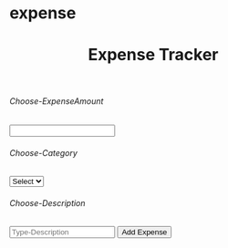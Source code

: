 # expense<!DOCTYPE html>
<html lang="en">

<head>
    <meta charset="UTF-8">
    <meta name="viewport" content="width=device-width, initial-scale=1.0">
    <title>ExpenseTracker</title>
    <link rel="stylesheet" href="https://maxcdn.bootstrapcdn.com/bootstrap/4.0.0-beta/css/bootstrap.min.css"
        integrity="sha384-/Y6pD6FV/Vv2HJnA6t+vslU6fwYXjCFtcEpHbNJ0lyAFsXTsjBbfaDjzALeQsN6M" crossorigin="anonymous">
</head>
<script src="https://cdnjs.cloudflare.com/ajax/libs/axios/0.19.0/axios.min.js"></script>

<body>
    <header class="">
        <div class="container col-12">
            <h1 id="main-title" class="bg-success  p-4 mb-3 text-white title">
                Expense Tracker
            </h1>
        </div>
    </header>
    <div class="container card card-body col-11 " id="main-card">
        <form action="" id="main-form" class="form-inline p-4">
            <label for="exp" class="mr-1">
                <h6>Choose-ExpenseAmount</h6>
            </label>
            <input type="number" id="exp" class=" form-control mr-2 placeholder=" 100>
            <h6 class="mr-1">Choose-Category</h6>
            <select name="category" id="caty" class="form-control mr-2">
                <option value="">Select</option>
                <option value="Movie">Movie</option>
                <option value="Travel">Travel</option>
                <option value="Outlet">Outlet</option>
            </select>
            <label for="desc">
                <h6 class="mr-1">Choose-Description</h6>
            </label>
            <input type="text" id="desc" class="form-control mr-2" placeholder="Type-Description">
            <input type="submit" id="add-expense" value="Add Expense" class="bg-dark text-white btn">
            <div class="container">
                <ul class="list-group p-3" id="main-list">
                </ul>
            </div>
        </form>
    </div>
<script src="https://cdnjs.cloudflare.com/ajax/libs/axios/0.19.0/axios.min.js"></script>
<script>
    var form = document.querySelector('#main-form');
    var Add = document.querySelector('#add-expense')
    Add.addEventListener('click', addExpense);
    var num = 0;

    function addExpense(e) {
        e.preventDefault();

        num = num + 1;
        let amt = document.querySelector('#exp').value;
        let caty = document.querySelector('#caty').value;;
        let desc = document.querySelector('#desc').value;;
        var ul = document.querySelector('#main-list');
        var li = document.createElement('li');
        li.className = 'list-group-item';
        let liAmt = document.createTextNode(amt + ' - ');
        let liCaty = document.createTextNode(caty + ' - ');
        let liDesc = document.createTextNode(desc);

        let myExpense = {
            amount: amt,
            category: caty,
            description: desc
        };
        // Stringfy the object
        let expDetails = JSON.stringify(myExpense); let temp = num;

        //Append the Child

        li.appendChild(liAmt); li.appendChild(liCaty); li.appendChild(liDesc);
        ul.appendChild(li);
        // localStorage.setItem(temp, expDetails);
        axios.post('https://crudcrud.com/api/5104555d85c449c4ac17f417cae6fe5a/appointment',myExpense)
        .then((res) => console.log(res))
        .catch((err) => console.log(err));

        document.querySelector('#exp').value = '';
        document.querySelector('#caty').value ='';
        document.querySelector('#desc').value ='';

        //create delete
        var delBtn = document.createElement('input'); delBtn.type = 'button'
        delBtn.value = 'Delete Expense';
        delBtn.classList = 'btn btn-sm btn-warning float-right text-white delete mr-2';

        delBtn.onclick = function (e) {
            e.preventDefault();
            var del = e.target.parentElement;
            localStorage.removeItem(temp);
            ul.removeChild(del);
        }
        li.appendChild(delBtn);

        //create edit
        var edit = document.createElement('input'); edit.type = 'button';
        edit.value = 'Edit Expense ';
        edit.classList = 'btn btn-dark text-white float-right btn-sm Edit mr-2';

        edit.onclick = function (e) {
            e.preventDefault();
            var onEdit = e.target.parentElement;
            localStorage.removeItem(temp);
            ul.removeChild(onEdit);

            //restore fields
            document.querySelector('#exp').value = amt;
            document.querySelector('#caty').value = caty;
            document.querySelector('#desc').value = desc;
        }
        li.appendChild(edit);
    }
</script>
</body>
</html>
